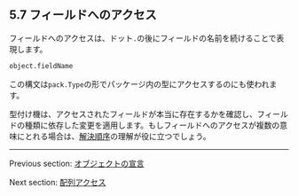 ## 5.7 フィールドへのアクセス

フィールドへのアクセスは、ドット`.`の後にフィールドの名前を続けることで表現します。

```haxe
object.fieldName
```

この構文は`pack.Type`の形でパッケージ内の型にアクセスするのにも使われます。

型付け機は、アクセスされたフィールドが本当に存在するかを確認し、フィールドの種類に依存した変更を適用します。もしフィールドへのアクセスが複数の意味にとれる場合は、[解決順序](type-system-resolution-order.md)の理解が役に立つでしょう。

---

Previous section: [オブジェクトの宣言](expression-object-declaration.md)

Next section: [配列アクセス](expression-array-access.md)